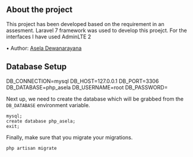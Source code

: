 ## About the project

This project has been developed based on the requirement in an assesment. Laravel 7 framework was used to develop this proejct. For the interfaces I have used AdminLTE 2

•	Author: [Asela Dewanarayana](https://github.com/Aseladss) <br>


## Database Setup

DB_CONNECTION=mysql
DB_HOST=127.0.0.1
DB_PORT=3306
DB_DATABASE=php_asela
DB_USERNAME=root
DB_PASSWORD=

Next up, we need to create the database which will be grabbed from the ```DB_DATABASE``` environment variable.
```
mysql;
create database php_asela;
exit;
```

Finally, make sure that you migrate your migrations.
```
php artisan migrate
```

